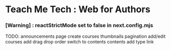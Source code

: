 # Teach Me Tech : Web for Authors

### [Warning] : reactStrictMode set to false in next.config.mjs 

TODO:
announcements page
    create
courses 
    thumbnails
    pagination
    add/edit courses
        add drag drop order switch to contents
    contents
        add type 
            link